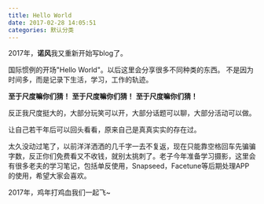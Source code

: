 ```yaml
---
title: Hello World
date: 2017-02-28 14:05:51
categories: 默认分类
---
```

2017年，**诺风**我又重新开始写blog了。

国际惯例的开场"Hello World"。以后这里会分享很多不同种类的东西。
不是因为时间多，而是记录下生活，学习，工作的轨迹。

**至于尺度嘛你们猜！**
**至于尺度嘛你们猜！**
**至于尺度嘛你们猜！**

反正我尺度挺大的，大部分玩笑可以开，大部分话题可以聊，大部分活动可以做。

让自己若干年后可以回头看看，原来自己是真真实实的存在过。

太久没动过笔了，以前洋洋洒洒的几千字一去不复返，现在只能靠空格回车先骗骗字数，反正你们免费看又不收钱，就别太挑刺了。老子今年准备学习摄影，这里会有很多老夫的学习笔记，包括单反使用，Snapseed，Facetune等后期处理APP的使用，希望大家会喜欢。

2017年，鸡年打鸡血我们一起飞~


